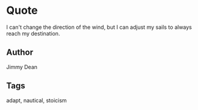 # Quote

I can't change the direction of the wind, but I can adjust my sails to always reach my destination.

## Author

Jimmy Dean

## Tags

adapt, nautical, stoicism
